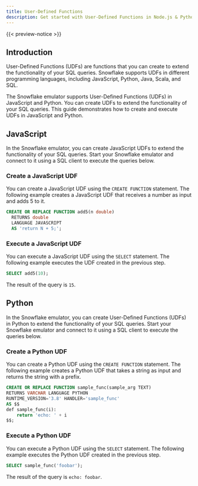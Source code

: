 ```yaml
---
title: User-Defined Functions
description: Get started with User-Defined Functions in Node.js & Python with LocalStack for Snowflake
---
```


{{< preview-notice >}}

## Introduction

User-Defined Functions (UDFs) are functions that you can create to extend the functionality of your SQL queries. Snowflake supports UDFs in different programming languages, including JavaScript, Python, Java, Scala, and SQL.

The Snowflake emulator supports User-Defined Functions (UDFs) in JavaScript and Python. You can create UDFs to extend the functionality of your SQL queries. This guide demonstrates how to create and execute UDFs in JavaScript and Python.

## JavaScript

In the Snowflake emulator, you can create JavaScript UDFs to extend the functionality of your SQL queries. Start your Snowflake emulator and connect to it using a SQL client to execute the queries below.

### Create a JavaScript UDF

You can create a JavaScript UDF using the `CREATE FUNCTION` statement. The following example creates a JavaScript UDF that receives a number as input and adds 5 to it.

```sql
CREATE OR REPLACE FUNCTION add5(n double)
  RETURNS double
  LANGUAGE JAVASCRIPT
  AS 'return N + 5;';
```

### Execute a JavaScript UDF

You can execute a JavaScript UDF using the `SELECT` statement. The following example executes the UDF created in the previous step.

```sql
SELECT add5(10);
```

The result of the query is `15`.

## Python

In the Snowflake emulator, you can create User-Defined Functions (UDFs) in Python to extend the functionality of your SQL queries. Start your Snowflake emulator and connect to it using a SQL client to execute the queries below.

### Create a Python UDF

You can create a Python UDF using the `CREATE FUNCTION` statement. The following example creates a Python UDF that takes a string as input and returns the string with a prefix.

```sql
CREATE OR REPLACE FUNCTION sample_func(sample_arg TEXT)
RETURNS VARCHAR LANGUAGE PYTHON
RUNTIME_VERSION='3.8' HANDLER='sample_func'
AS $$
def sample_func(i):
    return 'echo: ' + i
$$;
```

### Execute a Python UDF

You can execute a Python UDF using the `SELECT` statement. The following example executes the Python UDF created in the previous step.

```sql
SELECT sample_func('foobar');
```

The result of the query is `echo: foobar`.